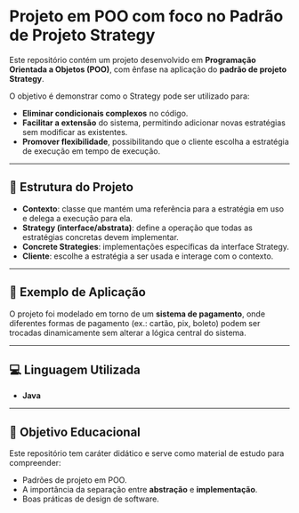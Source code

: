 # Projeto em POO com foco no Padrão de Projeto Strategy

Este repositório contém um projeto desenvolvido em **Programação Orientada a Objetos (POO)**, com ênfase na aplicação do **padrão de projeto Strategy**.

O objetivo é demonstrar como o Strategy pode ser utilizado para:

- **Eliminar condicionais complexos** no código.  
- **Facilitar a extensão** do sistema, permitindo adicionar novas estratégias sem modificar as existentes.  
- **Promover flexibilidade**, possibilitando que o cliente escolha a estratégia de execução em tempo de execução.  

---

## 📌 Estrutura do Projeto

- **Contexto**: classe que mantém uma referência para a estratégia em uso e delega a execução para ela.  
- **Strategy (interface/abstrata)**: define a operação que todas as estratégias concretas devem implementar.  
- **Concrete Strategies**: implementações específicas da interface Strategy.  
- **Cliente**: escolhe a estratégia a ser usada e interage com o contexto.  

---

## 🚀 Exemplo de Aplicação

O projeto foi modelado em torno de um **sistema de pagamento**, onde diferentes formas de pagamento (ex.: cartão, pix, boleto) podem ser trocadas dinamicamente sem alterar a lógica central do sistema.  

---

## 💻 Linguagem Utilizada
- **Java**

---

## 🎯 Objetivo Educacional

Este repositório tem caráter didático e serve como material de estudo para compreender:  

- Padrões de projeto em POO.  
- A importância da separação entre **abstração** e **implementação**.  
- Boas práticas de design de software.  
